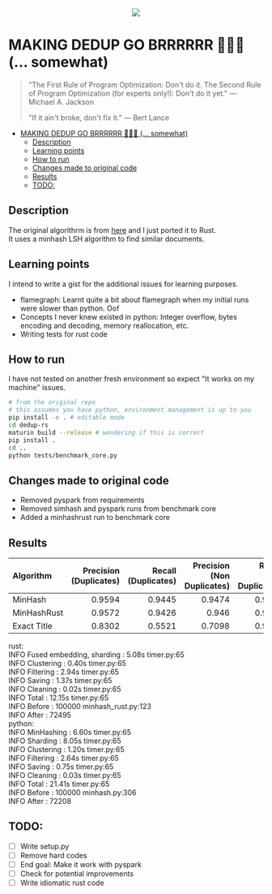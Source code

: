 <center><img src="https://camo.githubusercontent.com/adc94e53c011a5ee3606dad1223c776c169d32e26055a6d9a01ef28fb0a55964/68747470733a2f2f70617065722d6174746163686d656e74732e64726f70626f782e636f6d2f735f353445314239364546464546443239343536323930324443354239393731443335434436423635304243383744313230303341333041343635313737363230315f313538363531353635343537335f737469636b65722e77656270"/ style="background-color:white;"></center>

# MAKING DEDUP GO BRRRRRR 🚀🚀🚀 (... somewhat)

> "The First Rule of Program Optimization: Don't do it. The Second Rule of Program Optimization (for experts only!): Don't do it yet." — Michael A. Jackson
> 
> "If it ain't broke, don't fix it." — Bert Lance

- [MAKING DEDUP GO BRRRRRR 🚀🚀🚀 (... somewhat)](#making-dedup-go-brrrrrr---somewhat)
  - [Description](#description)
  - [Learning points](#learning-points)
  - [How to run](#how-to-run)
  - [Changes made to original code](#changes-made-to-original-code)
  - [Results](#results)
  - [TODO:](#todo)


## Description
The original algorithrm is from [here](https://github.com/ChenghaoMou/text-dedup) and I just ported it to Rust.  
It uses a minhash LSH algorithm to find similar documents.  

## Learning points

I intend to write a gist for the additional issues for learning purposes.

- flamegraph: Learnt quite a bit about flamegraph when my initial runs were slower than python. Oof
- Concepts I never knew existed in python: Integer overflow, bytes encoding and decoding, memory reallocation, etc.
- Writing tests for rust code

## How to run

I have not tested on another fresh environment so expect "It works on my machine" issues.

```bash
# from the original repo
# this assumes you have python, environment management is up to you
pip install -e . # editable mode
cd dedup-rs
maturin build --release # wondering if this is correct
pip install .
cd ..
python tests/benchmark_core.py
```

## Changes made to original code

- Removed pyspark from requirements
- Removed simhash and pyspark runs from benchmark core
- Added a minhashrust run to benchmark core

## Results

| Algorithm   |   Precision (Duplicates) |   Recall (Duplicates) |   Precision (Non Duplicates) |   Recall (Non Duplicates) |   Macro F1 score |   Accuracy | Time   |
|:------------|-------------------------:|----------------------:|-----------------------------:|--------------------------:|-----------------:|-----------:|:-------|
| MinHash     |                   0.9594 |                0.9445 |                       0.9474 |                    0.9616 |           0.9534 |     0.924  | 22.82s |
| MinHashRust |                   0.9572 |                0.9426 |                       0.946  |                    0.9598 |           0.9516 |     0.9284 | 13.38s |
| Exact Title |                   0.8302 |                0.5521 |                       0.7098 |                    0.9065 |           0.77   |     0.7456 | -      |

rust:  
 INFO     Fused embedding, sharding       : 5.08s timer.py:65  
 INFO     Clustering                      : 0.40s timer.py:65  
 INFO     Filtering                       : 2.94s timer.py:65  
 INFO     Saving                          : 1.37s timer.py:65  
 INFO     Cleaning                        : 0.02s timer.py:65  
 INFO     Total                           : 12.15s timer.py:65  
 INFO     Before                          : 100000 minhash_rust.py:123  
 INFO     After                           : 72495   
python:  
 INFO     MinHashing                      : 6.60s timer.py:65  
 INFO     Sharding                        : 8.05s timer.py:65  
 INFO     Clustering                      : 1.20s timer.py:65  
 INFO     Filtering                       : 2.64s timer.py:65  
 INFO     Saving                          : 0.75s timer.py:65  
 INFO     Cleaning                        : 0.03s timer.py:65  
 INFO     Total                           : 21.41s timer.py:65  
 INFO     Before                          : 100000 minhash.py:306  
 INFO     After                           : 72208    
## TODO:
- [ ] Write setup.py
- [ ] Remove hard codes
- [ ] End goal: Make it work with pyspark
- [ ] Check for potential improvements
- [ ] Write idiomatic rust code

